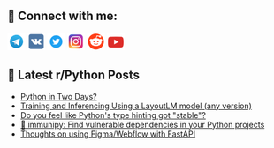 ## 🔎 Connect with me:
[<img src="https://github.com/bullbesh/bullbesh/blob/main/images/Telegram.png" width="32" height="32" />](https://t.me/bullbesh)
[<img src="https://github.com/bullbesh/bullbesh/blob/main/images/VK.png" width="32" height="32" />](https://vk.com/bullbesh)
[<img src="https://github.com/bullbesh/bullbesh/blob/main/images/Twitter.png" width="32" height="32" />](https://twitter.com/bullbesh1)
[<img src="https://github.com/bullbesh/bullbesh/blob/main/images/Instagram.png" width="32" height="32" />](https://www.instagram.com/bullbesh)
[<img src="https://github.com/bullbesh/bullbesh/blob/main/images/Reddit.png" width="32" height="32" />](https://www.reddit.com/user/bullbesh)
[<img src="https://github.com/bullbesh/bullbesh/blob/main/images/YouTube.png" width="32" height="32" />](https://www.youtube.com/channel/UCtfjRs6uzgq5mfm8S06WTcg)

## 📕 Latest r/Python Posts
<!-- BLOG-POST-LIST:START -->
- [Python in Two Days?](https://www.reddit.com/r/Python/comments/1efciyn/python_in_two_days/)
- [Training and Inferencing Using a LayoutLM model &lpar;any version&rpar;](https://www.reddit.com/r/Python/comments/1ef3cay/training_and_inferencing_using_a_layoutlm_model/)
- [Do you feel like Python&#39;s type hinting got &quot;stable&quot;?](https://www.reddit.com/r/Python/comments/1ef1ym0/do_you_feel_like_pythons_type_hinting_got_stable/)
- [🐶 immunipy: Find vulnerable dependencies in your Python projects](https://www.reddit.com/r/Python/comments/1ef02hg/immunipy_find_vulnerable_dependencies_in_your/)
- [Thoughts on using Figma/Webflow with FastAPI](https://www.reddit.com/r/Python/comments/1eeqqtq/thoughts_on_using_figmawebflow_with_fastapi/)
<!-- BLOG-POST-LIST:END -->
